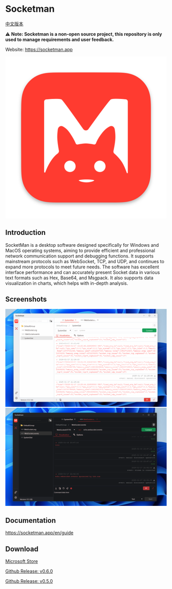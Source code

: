 # Socketman

[中文版本](./README_CN.md)

⚠️ **Note: Socketman is a non-open source project, this repository is only used to manage requirements and user feedback.**

Website: https://socketman.app

![Socketman Logo](images/icon_512x512@2x-macos.png)

## Introduction

SocketMan is a desktop software designed specifically for Windows and MacOS operating systems, aiming to provide efficient and professional network communication support and debugging functions. It supports mainstream protocols such as WebSocket, TCP, and UDP, and continues to expand more protocols to meet future needs. The software has excellent interface performance and can accurately present Socket data in various text formats such as Hex, Base64, and Msgpack. It also supports data visualization in charts, which helps with in-depth analysis.

## Screenshots
![Socketman Screen Snapshot, light theme](screenshots/Socketman-windows-snapshot-1-en.png)
![Socketman Screen Snapshot, dark theme](screenshots/Socketman-windows-snapshot-2-en.png)

## Documentation

https://socketman.app/en/guide

## Download

[Microsoft Store](https://apps.microsoft.com/detail/9nn916nb3wtt?cid=DevShareMCLPCS&hl=en-US)

[Github Release: v0.6.0](https://github.com/socketmanapp/desktop/releases/tag/v0.6.0)

[Github Release: v0.5.0](https://github.com/socketmanapp/desktop/releases/tag/v0.5.0)
